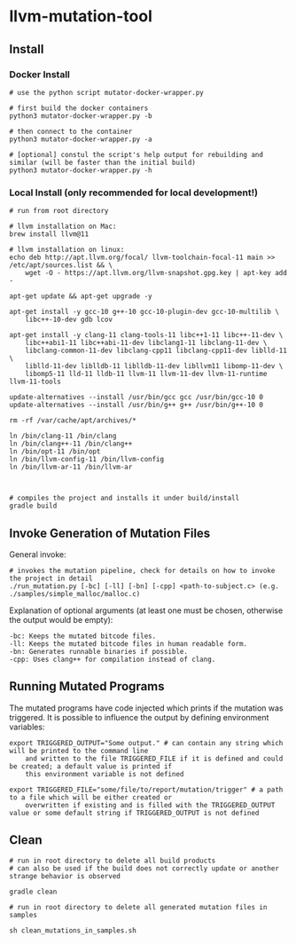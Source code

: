 # llvm-mutation-tool

## Install

### Docker Install
```shell script
# use the python script mutator-docker-wrapper.py

# first build the docker containers
python3 mutator-docker-wrapper.py -b

# then connect to the container
python3 mutator-docker-wrapper.py -a

# [optional] constul the script's help output for rebuilding and similar (will be faster than the initial build)
python3 mutator-docker-wrapper.py -h
```


### Local Install (only recommended for local development!)

```shell script
# run from root directory

# llvm installation on Mac:
brew install llvm@11

# llvm installation on linux:
echo deb http://apt.llvm.org/focal/ llvm-toolchain-focal-11 main >> /etc/apt/sources.list && \
    wget -O - https://apt.llvm.org/llvm-snapshot.gpg.key | apt-key add -

apt-get update && apt-get upgrade -y

apt-get install -y gcc-10 g++-10 gcc-10-plugin-dev gcc-10-multilib \
    libc++-10-dev gdb lcov

apt-get install -y clang-11 clang-tools-11 libc++1-11 libc++-11-dev \
    libc++abi1-11 libc++abi-11-dev libclang1-11 libclang-11-dev \
    libclang-common-11-dev libclang-cpp11 libclang-cpp11-dev liblld-11 \
    liblld-11-dev liblldb-11 liblldb-11-dev libllvm11 libomp-11-dev \
    libomp5-11 lld-11 lldb-11 llvm-11 llvm-11-dev llvm-11-runtime llvm-11-tools

update-alternatives --install /usr/bin/gcc gcc /usr/bin/gcc-10 0
update-alternatives --install /usr/bin/g++ g++ /usr/bin/g++-10 0

rm -rf /var/cache/apt/archives/*

ln /bin/clang-11 /bin/clang
ln /bin/clang++-11 /bin/clang++
ln /bin/opt-11 /bin/opt
ln /bin/llvm-config-11 /bin/llvm-config
ln /bin/llvm-ar-11 /bin/llvm-ar



# compiles the project and installs it under build/install
gradle build
```


## Invoke Generation of Mutation Files
General invoke:
```shell script
# invokes the mutation pipeline, check for details on how to invoke the project in detail
./run_mutation.py [-bc] [-ll] [-bn] [-cpp] <path-to-subject.c> (e.g. ./samples/simple_malloc/malloc.c) 
```
Explanation of optional arguments (at least one must be chosen, otherwise the output would be empty):
```
-bc: Keeps the mutated bitcode files.
-ll: Keeps the mutated bitcode files in human readable form.
-bn: Generates runnable binaries if possible.
-cpp: Uses clang++ for compilation instead of clang.
```

## Running Mutated Programs

The mutated programs have code injected which prints if the mutation was triggered.
It is possible to influence the output by defining environment variables:

```shell
export TRIGGERED_OUTPUT="Some output." # can contain any string which will be printed to the command line 
    and written to the file TRIGGERED_FILE if it is defined and could be created; a default value is printed if
    this environment variable is not defined

export TRIGGERED_FILE="some/file/to/report/mutation/trigger" # a path to a file which will be either created or 
    overwritten if existing and is filled with the TRIGGERED_OUTPUT value or some default string if TRIGGERED_OUTPUT is not defined
```

## Clean
```shell script
# run in root directory to delete all build products
# can also be used if the build does not correctly update or another strange behavior is observed

gradle clean
```
```shell script
# run in root directory to delete all generated mutation files in samples

sh clean_mutations_in_samples.sh
```